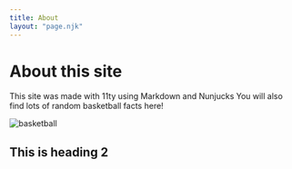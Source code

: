 ```yaml
---
title: About
layout: "page.njk"
---
```


# About this site

This site was made with 11ty using Markdown and Nunjucks
You will also find lots of random basketball facts here!

<div class="hello">
     <img src="bball.jpeg" alt="basketball">
</div>

## This is heading 2